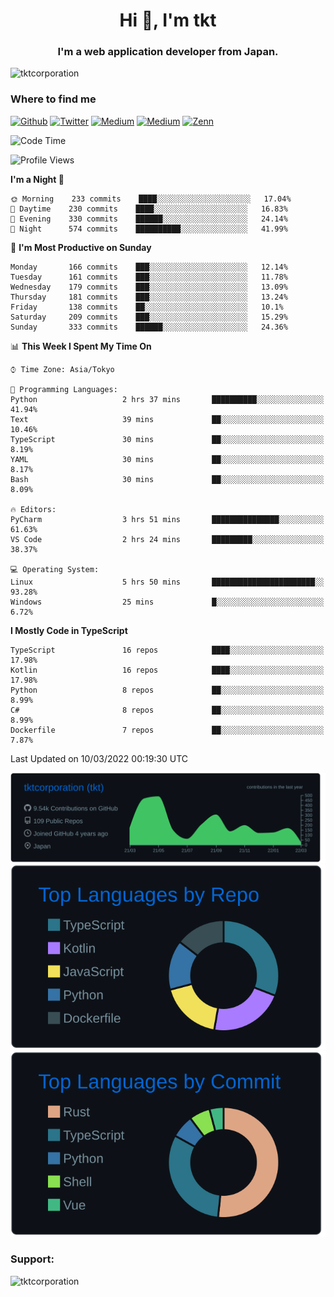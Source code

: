 <h1 align="center">Hi 👋, I'm tkt</h1>
<h3 align="center">I'm a web application developer from Japan.</h3>

<p align="left"> <img src="https://komarev.com/ghpvc/?username=tktcorporation&label=Profile%20views&color=0e75b6&style=flat" alt="tktcorporation" /> </p>

<h3>Where to find me</h3>
<p>
<a href="https://github.com/tktcorporation" target="_blank"><img alt="Github" src="https://img.shields.io/badge/GitHub-%2312100E.svg?&style=for-the-badge&logo=Github&logoColor=white" /></a>
<a href="https://twitter.com/tktcorporation" target="_blank"><img alt="Twitter" src="https://img.shields.io/badge/twitter-%231DA1F2.svg?&style=for-the-badge&logo=twitter&logoColor=white" /></a>
<a href="https://www.linkedin.com/in/tktcorporation" target="_blank"><img alt="Medium" src="https://img.shields.io/badge/linkdin-0a66c2.svg?&style=for-the-badge&logo=linkedin&logoColor=white" /></a>
<a href="https://qiita.com/tktcorporation" target="_blank"><img alt="Medium" src="https://img.shields.io/badge/qiita-55C500.svg?&style=for-the-badge&logo=qiita&logoColor=white" /></a>
<a href="https://zenn.dev/tktcorporation" target="_blank"><img alt="Zenn" src="https://img.shields.io/badge/Zenn-3EA8FF.svg?&style=for-the-badge&logo=Zenn&logoColor=white" /></a>
</p>
  
<!--START_SECTION:waka-->
![Code Time](http://img.shields.io/badge/Code%20Time-198%20hrs%2021%20mins-blue)

![Profile Views](http://img.shields.io/badge/Profile%20Views-8-blue)

**I'm a Night 🦉** 

```text
🌞 Morning    233 commits    ████░░░░░░░░░░░░░░░░░░░░░   17.04% 
🌆 Daytime    230 commits    ████░░░░░░░░░░░░░░░░░░░░░   16.83% 
🌃 Evening    330 commits    ██████░░░░░░░░░░░░░░░░░░░   24.14% 
🌙 Night      574 commits    ██████████░░░░░░░░░░░░░░░   41.99%

```
📅 **I'm Most Productive on Sunday** 

```text
Monday       166 commits    ███░░░░░░░░░░░░░░░░░░░░░░   12.14% 
Tuesday      161 commits    ███░░░░░░░░░░░░░░░░░░░░░░   11.78% 
Wednesday    179 commits    ███░░░░░░░░░░░░░░░░░░░░░░   13.09% 
Thursday     181 commits    ███░░░░░░░░░░░░░░░░░░░░░░   13.24% 
Friday       138 commits    ██░░░░░░░░░░░░░░░░░░░░░░░   10.1% 
Saturday     209 commits    ███░░░░░░░░░░░░░░░░░░░░░░   15.29% 
Sunday       333 commits    ██████░░░░░░░░░░░░░░░░░░░   24.36%

```


📊 **This Week I Spent My Time On** 

```text
⌚︎ Time Zone: Asia/Tokyo

💬 Programming Languages: 
Python                   2 hrs 37 mins       ██████████░░░░░░░░░░░░░░░   41.94% 
Text                     39 mins             ██░░░░░░░░░░░░░░░░░░░░░░░   10.46% 
TypeScript               30 mins             ██░░░░░░░░░░░░░░░░░░░░░░░   8.19% 
YAML                     30 mins             ██░░░░░░░░░░░░░░░░░░░░░░░   8.17% 
Bash                     30 mins             ██░░░░░░░░░░░░░░░░░░░░░░░   8.09%

🔥 Editors: 
PyCharm                  3 hrs 51 mins       ███████████████░░░░░░░░░░   61.63% 
VS Code                  2 hrs 24 mins       █████████░░░░░░░░░░░░░░░░   38.37%

💻 Operating System: 
Linux                    5 hrs 50 mins       ███████████████████████░░   93.28% 
Windows                  25 mins             █░░░░░░░░░░░░░░░░░░░░░░░░   6.72%

```

**I Mostly Code in TypeScript** 

```text
TypeScript               16 repos            ████░░░░░░░░░░░░░░░░░░░░░   17.98% 
Kotlin                   16 repos            ████░░░░░░░░░░░░░░░░░░░░░   17.98% 
Python                   8 repos             ██░░░░░░░░░░░░░░░░░░░░░░░   8.99% 
C#                       8 repos             ██░░░░░░░░░░░░░░░░░░░░░░░   8.99% 
Dockerfile               7 repos             ██░░░░░░░░░░░░░░░░░░░░░░░   7.87%

```



 Last Updated on 10/03/2022 00:19:30 UTC
<!--END_SECTION:waka-->

[![](https://raw.githubusercontent.com/tktcorporation/tktcorporation/master/profile-summary-card-output/github_dark/0-profile-details.svg)](https://github.com/vn7n24fzkq/github-profile-summary-cards)
[![](https://raw.githubusercontent.com/tktcorporation/tktcorporation/master/profile-summary-card-output/github_dark/1-repos-per-language.svg)](https://github.com/vn7n24fzkq/github-profile-summary-cards) [![](https://raw.githubusercontent.com/tktcorporation/tktcorporation/master/profile-summary-card-output/github_dark/2-most-commit-language.svg)](https://github.com/vn7n24fzkq/github-profile-summary-cards)

<h3 align="left">Support:</h3>
<p><a href="https://www.buymeacoffee.com/tktcorporation"> <img align="left" src="https://cdn.buymeacoffee.com/buttons/v2/default-yellow.png" height="50" width="210" alt="tktcorporation" /></a></p><br><br>

